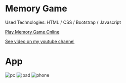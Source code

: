 # Memory Game
<p>Used Technologies: HTML / CSS / Bootstrap / Javascript</p>
<p><a href="https://nika-chinchaladze.github.io/Memory_Game/">Play Memory Game Online</a></p>
<p><a href="https://www.youtube.com/watch?v=Htd2on47OgU">See video on my youtube channel</a></p>

# App
![pc](https://user-images.githubusercontent.com/106172218/212753068-10c2f18f-f8b3-4ce3-af7c-d3d06003dee8.jpg)
![ipad](https://user-images.githubusercontent.com/106172218/212753105-e22c0c31-51bc-4309-8ff5-60f1a6ac4b15.jpg)
![phone](https://user-images.githubusercontent.com/106172218/212753117-e58528e6-9133-43ed-bf6b-ede0d34da9b0.jpg)
